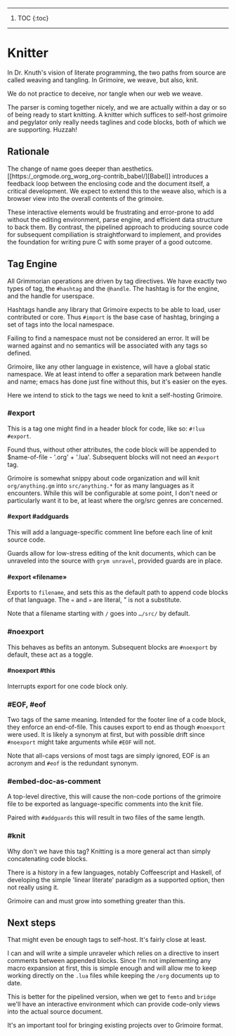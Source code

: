 ------
1. TOC
{:toc}
------
# Knitter


  In Dr. Knuth's vision of literate programming, the two paths from source
are called weaving and tangling.  In Grimoire, we weave, but also, knit. 


We do not practice to deceive, nor tangle when our web we weave.


The parser is coming together nicely, and we are actually within a day or 
so of being ready to start knitting.  A knitter which suffices to self-host 
grimoire and pegylator only really needs taglines and code blocks, both of
which we are supporting. Huzzah!


## Rationale

  The change of name goes deeper than aesthetics.  [[https:/_orgmode.org_worg_org-contrib_babel/][Babel]]
introduces a feedback loop between the enclosing code and the document itself,
a critical development.  We expect to extend this to the weave also, which is 
a browser view into the overall contents of the grimoire.


These interactive elements would be frustrating and error-prone to add without
the editing environment, parse engine, and efficient data structure to back
them.  By contrast, the pipelined approach to producing source code for 
subsequent compiliation is straightforward to implement, and provides the
foundation for writing pure C with some prayer of a good outcome. 


## Tag Engine

  All Grimmorian operations are driven by tag directives.  We have exactly
two types of tag, the `````#hashtag````` and the `````@handle`````.  The hashtag is for the
engine, and the handle for userspace. 


Hashtags handle any library that Grimoire expects to be able to load, user
contributed or core.  Thus `````#import````` is the base case of hashtag, bringing
a set of tags into the local namespace.


Failing to find a namespace must not be considered an error.  It will be 
warned against and no semantics will be associated with any tags so defined.


Grimoire, like any other language in existence, will have a global static
namespace.  We at least intend to offer a separation mark between handle and
name; emacs has done just fine without this, but it's easier on the eyes. 


Here we intend to stick to the tags we need to knit a self-hosting Grimoire. 


### #export

  This is a tag one might find in a header block for code, like so:
`````#!lua  #export`````.  


Found thus, without other attributes, the code block will be appended to
$name-of-file - '.org' + '.lua'.  Subsequent blocks will not need an
`````#export````` tag. 


Grimoire is somewhat snippy about code organization and will knit 
`````org/anything.gm````` into `````src/anything.*````` for as many languages as it
encounters.  While this will be configurable at some point, I don't need
or particularly want it to be, at least where the org/src genres are
concerned.


#### #export #addguards

 This will add a language-specific comment line before each line of 
knit source code.


Guards allow for low-stress editing of the knit documents, which can be
unraveled into the source with `````grym unravel`````, provided guards are in place.


#### #export «filename»

Exports to `````filename`````, and sets this as the default path to append code
blocks of that language. The `````«````` and `````»````` are literal, " is not a
substitute.


Note that a filename starting with `````/````` goes into `````…/src/````` by default. 


### #noexport

  This behaves as befits an antonym.  Subsequent blocks are `````#noexport`````
by default, these act as a toggle.


#### #noexport #this

  Interrupts export for one code block only. 


### #EOF, #eof

  Two tags of the same meaning.  Intended for the footer line of a code
block, they enforce an end-of-file.  This causes export to end as though
`````#noexport````` were used.  It is likely a synonym at first, but with possible
drift since `````#noexport````` might take arguments while `````#EOF````` will not.


Note that all-caps versions of most tags are simply ignored, EOF is an
acronym and `````#eof````` is the redundant synonym.


### #embed-doc-as-comment

  A top-level directive, this will cause the non-code portions of the
grimoire file to be exported as language-specific comments into the 
knit file.


Paired with `````#addguards````` this will result in two files of the same length.


### #knit

  Why don't we have this tag?  Knitting is a more general act than
simply concatenating code blocks. 


There is a history in a few languages, notably Coffeescript and Haskell,
of developing the simple 'linear literate' paradigm as a supported option,
then not really using it. 


Grimoire can and must grow into something greater than this. 


## Next steps

  That might even be enough tags to self-host. It's fairly close at least. 


I can and will write a simple unraveler which relies on a directive to
insert comments between appended blocks.  Since I'm not implementing any 
macro expansion at first, this is simple enough and will allow me to keep
working directly on the `````.lua````` files while keeping the `````/org````` documents
up to date.


This is better for the pipelined version, when we get to `````femto````` and
`````bridge````` we'll have an interactive environment which can provide code-only
views into the actual source document. 


It's an important tool for bringing existing projects over to Grimoire
format. 
